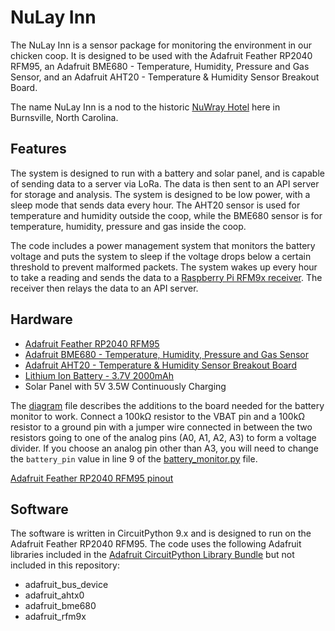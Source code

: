 # NuLay Inn

The NuLay Inn is a sensor package for monitoring the environment in our chicken coop. It is designed to be used with 
the Adafruit Feather RP2040 RFM95, an Adafruit BME680 - Temperature, Humidity, Pressure and Gas Sensor, and an Adafruit 
AHT20 - Temperature & Humidity Sensor Breakout Board.

The name NuLay Inn is a nod to the historic [NuWray Hotel](https://www.nuwray.com/) here in Burnsville, North Carolina.

## Features

The system is designed to run with a battery and solar panel, and is capable of sending data to a server via LoRa. 
The data is then sent to an API server for storage and analysis. The system is designed to be low power, with a sleep 
mode that sends data every hour. The AHT20 sensor is used for temperature and humidity outside the coop, while the 
BME680 sensor is for temperature, humidity, pressure and gas inside the coop.

The code includes a power management system that monitors the battery voltage and puts the system to sleep if the 
voltage drops below a certain threshold to prevent malformed packets. The system wakes up every hour to take a reading 
and sends the data to a [Raspberry Pi RFM9x receiver](https://github.com/Tom-Camp/rfm_receiver). The receiver then relays 
the data to an API server.

## Hardware

- [Adafruit Feather RP2040 RFM95](https://www.adafruit.com/product/5714)
- [Adafruit BME680 - Temperature, Humidity, Pressure and Gas Sensor](https://www.adafruit.com/product/3660)
- [Adafruit AHT20 - Temperature & Humidity Sensor Breakout Board](https://www.adafruit.com/product/4566)
- [Lithium Ion Battery - 3.7V 2000mAh](https://www.digikey.com/en/products/detail/adafruit-industries-llc/2011/6612469?so=89389693&content=productdetail_US&mkt_tok=MDI4LVNYSy01MDcAAAGWajcL_5vQOjPWD-eAVw-kvba4MqUPiOxf-pwP6LgDc1mBYv5LtwWUqilrqSwNAF13SQ-5bRaKJfkmGwpMcVgywjLbSSO0idYhVo5vVjcd)
- Solar Panel with 5V 3.5W Continuously Charging

The [diagram](diagram) file describes the additions to the board needed for the battery monitor to work. Connect a 100kΩ 
resistor to the VBAT pin and a 100kΩ resistor to a ground pin with a jumper wire connected in between the two resistors 
going to one of the analog pins (A0, A1, A2, A3) to form a voltage divider. If you choose an analog pin other than A3, 
you will need to change the `battery_pin` value in line 9 of the [battery_monitor.py](lib/battery_monitor.py) file.

[Adafruit Feather RP2040 RFM95 pinout](https://cdn-learn.adafruit.com/assets/assets/000/120/283/original/adafruit_products_Adafruit_Feather_RP2040_RFM95_Pinout.png?1681763258)

## Software

The software is written in CircuitPython 9.x and is designed to run on the Adafruit Feather RP2040 RFM95. The code uses
the following Adafruit libraries included in the [Adafruit CircuitPython Library Bundle](https://docs.circuitpython.org/projects/bundle/en/latest/) 
but not included in this repository:

- adafruit_bus_device
- adafruit_ahtx0
- adafruit_bme680
- adafruit_rfm9x
